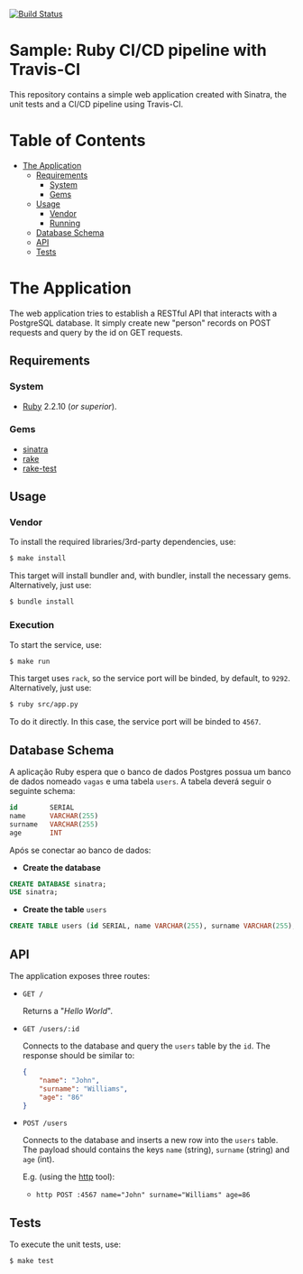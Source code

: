 [![Build Status](https://travis-ci.org/caianrais/sinatra-pipeline.svg?branch=master)](https://travis-ci.org/caianrais/sinatra-pipeline)

# Sample: Ruby CI/CD pipeline with Travis-CI

This repository contains a simple web application created with Sinatra, the
unit tests and a CI/CD pipeline using Travis-CI.


# Table of Contents

- [The Application](#the-application)
    - [Requirements](#requirements)
        - [System](#system)
        - [Gems](#gems)
    - [Usage](#usage)
        - [Vendor](#vendor)
        - [Running](#running)
    - [Database Schema](#database-schema)
    - [API](#api)
    - [Tests](#tests)


# The Application

The web application tries to establish a RESTful API that interacts with a
PostgreSQL database. It simply create new "person" records on POST requests and
query by the id on GET requests.


## Requirements

### System

- [Ruby](https://www.ruby-lang.org) 2.2.10 (_or superior_).


### Gems

- [sinatra](http://sinatrarb.com)
- [rake](https://github.com/ruby/rake)
- [rake-test](https://github.com/rack-test/rack-test)


## Usage

### Vendor

To install the required libraries/3rd-party dependencies, use:

```sh
$ make install
```

This target will install bundler and, with bundler, install the necessary gems.
Alternatively, just use:

```sh
$ bundle install
```


### Execution

To start the service, use:

```sh
$ make run
```

This target uses `rack`, so the service port will be binded, by default, to
`9292`. Alternatively, just use:

```sh
$ ruby src/app.py
```

To do it directly. In this case, the service port will be binded to `4567`.


## Database Schema

A aplicação Ruby espera que o banco de dados Postgres possua um banco de dados
nomeado `vagas` e uma tabela `users`. A tabela deverá seguir o seguinte schema:

```sql
id        SERIAL
name      VARCHAR(255)
surname   VARCHAR(255)
age       INT
```

Após se conectar ao banco de dados:

- **Create the database**

```sql
CREATE DATABASE sinatra;
USE sinatra;
```

- **Create the table** `users`

```sql
CREATE TABLE users (id SERIAL, name VARCHAR(255), surname VARCHAR(255), age INT);
```


## API

The application exposes three routes:

- `GET /`

    Returns a "_Hello World_".


- `GET /users/:id`

    Connects to the database and query the `users` table by the `id`. The
    response should be similar to:

    ```json
    {
        "name": "John",
        "surname": "Williams",
        "age": "86"
    }
    ```


- `POST /users`

    Connects to the database and inserts a new row into the `users` table. The
    payload should contains the keys `name` (string), `surname` (string) and
    `age` (int).

    E.g. (using the [http]() tool):

    - `http POST :4567 name="John" surname="Williams" age=86`


## Tests

To execute the unit tests, use:

```sh
$ make test
```
